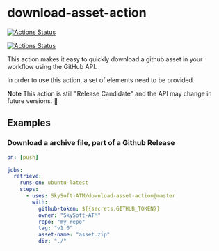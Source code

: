 # download-asset-action

[![Actions Status](https://github.com/SkySoft-ATM/download-asset-action/workflows/snapshot/badge.svg)](https://github.com/SkySoft-ATM/download-asset-action/actions)

[![Actions Status](https://github.com/SkySoft-ATM/download-asset-action/workflows/release/badge.svg)](https://github.com/SkySoft-ATM/download-asset-action/actions)

This action makes it easy to quickly download a github asset in your workflow 
using the GitHub API.

In order to use this action, a set of elements need to be provided. 

**Note** This action is still "Release Candidate" and the API may change in
future versions. 🙂

## Examples

### Download a archive file, part of a Github Release

```yaml
on: [push]

jobs:
  retrieve:
    runs-on: ubuntu-latest
    steps:
      - uses: SkySoft-ATM/download-asset-action@master
        with:
          github-token: ${{secrets.GITHUB_TOKEN}}
          owner: "SkySoft-ATM"
          repo: "my-repo"
          tag: "v1.0"
          asset-name: "asset.zip"
          dir: "./"          
```

